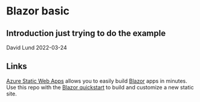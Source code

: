 # Blazor basic

## Introduction just trying to do the example

David Lund 2022-03-24

## Links

[Azure Static Web Apps](https://docs.microsoft.com/azure/static-web-apps/overview) allows you to easily build [Blazor](https://angular.io/) apps in minutes. Use this repo with the [Blazor quickstart](https://docs.microsoft.com/azure/static-web-apps/getting-started?tabs=blazor) to build and customize a new static site.
